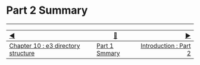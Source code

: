 Part 2 Summary
==



------------------
[:arrow_backward:](chapter10.md)  | [:arrow_up_small:](summarypart1.md)  | [:arrow_forward:](intropart2.md)
:--- | --- |---: 
[Chapter 10 : e3 directory structure](chapter10.md) | [Part 1 Smmary](summarypart1.md) | [Introduction : Part 2](intropart2.md)




